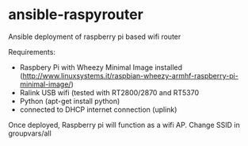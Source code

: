 ansible-raspyrouter
===================

Ansible deployment of raspberry pi based wifi router



Requirements:

- Raspbery Pi with Wheezy Minimal Image installed (http://www.linuxsystems.it/raspbian-wheezy-armhf-raspberry-pi-minimal-image/)
- Ralink USB wifi (tested with RT2800/2870 and RT5370
- Python (apt-get install python)
- connected to DHCP internet connection (uplink)

Once deployed, Raspberry pi will function as a wifi AP. Change SSID in groupvars/all
